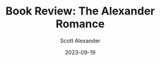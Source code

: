 ---
layout: podcast
title: "Book Review: The Alexander Romance"
author: Scott Alexander
description: https://www.astralcodexten.com/p/book-review-the-alexander-romance
date: 2023-09-19
length: 6521110
duration: 1630
guid: book-review-the-alexander-romance
---